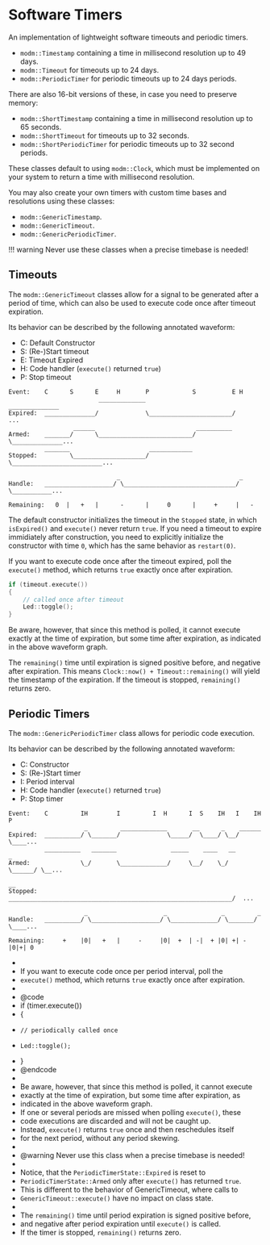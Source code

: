 # Software Timers

An implementation of lightweight software timeouts and periodic timers.

- `modm::Timestamp` containing a time in millisecond resolution up to 49 days.
- `modm::Timeout` for timeouts up to 24 days.
- `modm::PeriodicTimer` for periodic timeouts up to 24 days periods.

There are also 16-bit versions of these, in case you need to preserve memory:

- `modm::ShortTimestamp` containing a time in millisecond resolution up to 65 seconds.
- `modm::ShortTimeout` for timeouts up to 32 seconds.
- `modm::ShortPeriodicTimer` for periodic timeouts up to 32 second periods.

These classes default to using `modm::Clock`, which must be implemented on your
system to return a time with millisecond resolution.

You may also create your own timers with custom time bases and resolutions
using these classes:

- `modm::GenericTimestamp`.
- `modm::GenericTimeout`.
- `modm::GenericPeriodicTimer`.

!!! warning
	Never use these classes when a precise timebase is needed!

## Timeouts

The `modm::GenericTimeout` classes allow for a signal to be generated after a
period of time, which can also be used to execute code once after timeout
expiration.

Its behavior can be described by the following annotated waveform:

- C: Default Constructor
- S: (Re-)Start timeout
- E: Timeout Expired
- H: Code handler (`execute()` returned `true`)
- P: Stop timeout

```
Event:    C      S      E     H       P            S          E H
                         _____________                         ______________
Expired:  ______________/             \_______________________/              ...
                  ______                            __________
Armed:    _______/      \__________________________/          \______________...
          _______                      ____________
Stopped:         \____________________/            \_________________________...

                              _                                 _
Handle:   ___________________/ \_______________________________/ \___________...

Remaining:   0  |   +   |      -      |     0      |     +     |   -
```

The default constructor initializes the timeout in the `Stopped` state,
in which `isExpired()` and `execute()` never return `true`.
If you need a timeout to expire immidiately after construction, you need
to explicitly initialize the constructor with time `0`, which has the
same behavior as `restart(0)`.

If you want to execute code once after the timeout expired, poll the
`execute()` method, which returns `true` exactly once after expiration.

```cpp
if (timeout.execute())
{
    // called once after timeout
    Led::toggle();
}
```

Be aware, however, that since this method is polled, it cannot execute
exactly at the time of expiration, but some time after expiration, as
indicated in the above waveform graph.

The `remaining()` time until expiration is signed positive before, and
negative after expiration. This means `Clock::now() + Timeout::remaining()`
will yield the timestamp of the expiration.
If the timeout is stopped, `remaining()` returns zero.

## Periodic Timers

The `modm::GenericPeriodicTimer` class allows for periodic code execution.

Its behavior can be described by the following annotated waveform:

- C: Constructor
- S: (Re-)Start timer
- I: Period interval
- H: Code handler (`execute()` returned `true`)
- P: Stop timer

```
Event:    C         IH        I         I  H      I  S    IH   I    IH  P
                     _         _____________       __      _    ______
Expired:  __________/ \_______/             \_____/  \____/ \__/      \____...
          __________   _______               _____    ____   __        _
Armed:              \_/       \_____________/     \__/    \_/  \______/ \__...
                                                                         __
Stopped:  ______________________________________________________________/  ...

                     _                     _               _         _
Handle:   __________/ \___________________/ \_____________/ \_______/ \____...

Remaining:     +    |0|   +   |     -     |0|  +  | -|  + |0| +| -  |0|+| 0
```
 *
 * If you want to execute code once per period interval, poll the
 * `execute()` method, which returns `true` exactly once after expiration.
 *
 * @code
 * if (timer.execute())
 * {
 *     // periodically called once
 *     Led::toggle();
 * }
 * @endcode
 *
 * Be aware, however, that since this method is polled, it cannot execute
 * exactly at the time of expiration, but some time after expiration, as
 * indicated in the above waveform graph.
 * If one or several periods are missed when polling `execute()`, these
 * code executions are discarded and will not be caught up.
 * Instead, `execute()` returns `true` once and then reschedules itself
 * for the next period, without any period skewing.
 *
 * @warning	Never use this class when a precise timebase is needed!
 *
 * Notice, that the `PeriodicTimerState::Expired` is reset to
 * `PeriodicTimerState::Armed` only after `execute()` has returned `true`.
 * This is different to the behavior of GenericTimeout, where calls to
 * `GenericTimeout::execute()` have no impact on class state.
 *
 * The `remaining()` time until period expiration is signed positive before,
 * and negative after period expiration until `execute()` is called.
 * If the timer is stopped, `remaining()` returns zero.